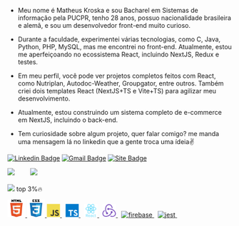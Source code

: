 - Meu nome é Matheus Kroska e sou Bacharel em Sistemas de informação pela PUCPR,
tenho 28 anos, possuo nacionalidade brasileira e alemã, e sou um desenvolvedor front-end muito curioso.

- Durante a faculdade, experimentei várias tecnologias, como C, Java, Python, PHP, MySQL, mas me encontrei no front-end.
Atualmente, estou me aperfeiçoando no ecossistema React, incluindo NextJS, Redux e testes.

- Em meu perfil, você pode ver projetos completos feitos com React, como Nutriplan, Autodoc-Weather, Groupgator, entre outros.
Também criei dois templates React (NextJS+TS e Vite+TS) para agilizar meu desenvolvimento.

- Atualmente, estou construindo um sistema completo de e-commerce em NextJS, incluindo o back-end.

- Tem curiosidade sobre algum projeto, quer falar comigo? me manda uma mensagem lá no linkedin que a gente troca uma ídeia✌️

<div>

[![Linkedin Badge](https://img.shields.io/badge/-Matheus%20Kroska-000000?style=flat-square&logo=Linkedin&logoColor=white&link=https://www.linkedin.com/in/matheus-kroska)](https://www.linkedin.com/in/matheus-kroska)
[![Gmail Badge](https://img.shields.io/badge/-kroskamatheus@gmail.com-000000?style=flat-square&logo=Gmail&logoColor=white&link=mailto:kroskamatheus@gmail.com)](mailto:kroskamatheus@gmail.com)
[![Site Badge](https://img.shields.io/badge/-matheuskroska/portfolio-000000?style=flat-square&logo=react&logoColor=white&labelColor=000000&link=https://matheuskroska.github.io/portfolio/)](https://matheuskroska.github.io/portfolio/)

</div>



<div>
<!--      <p><img src="https://komarev.com/ghpvc/?username=matheuskroska&label=Profile%20views&color=0e75b6&style=flat" alt="matheuskroska" /></p> -->
    <img height="150em" src="https://github-readme-stats.vercel.app/api?username=matheuskroska&show_icons=true&theme=tokyonight&include_all_commits=true&count_private=true"/>&nbsp&nbsp&nbsp&nbsp&nbsp&nbsp&nbsp&nbsp
    <img height="150em" src="https://github-readme-stats.vercel.app/api/top-langs/?username=matheuskroska&layout=compact&theme=tokyonight"/></div>

<!-- [![GitHub Streak](https://github-readme-streak-stats.herokuapp.com?user=matheuskroska&hide_border=true&background=FFFFFF)](https://git.io/streak-stats)
<div>
    <p><img src="https://komarev.com/ghpvc/?username=matheuskroska&label=Profile%20views&color=0e75b6&style=flat" alt="matheuskroska" /></p>
    <img align="left" style="width:300px" src="https://github-readme-stats.vercel.app/api/top-langs?username=matheuskroska&show_icons=true&locale=en&layout=compact" alt="matheuskroska" />
</div> -->

<br>
<div><img src="https://www.codewars.com/users/mhkroska/badges/small"> top 3%🔥</img></div>
<p align="left"> 
     <a href="https://www.w3.org/html/" target="_blank" rel="noreferrer"> 
          <img src="https://raw.githubusercontent.com/devicons/devicon/master/icons/html5/html5-original-wordmark.svg" alt="html5" width="40" height="40"/> 
     </a> 
     <a href="https://www.w3schools.com/css/" target="_blank" rel="noreferrer"> 
          <img src="https://raw.githubusercontent.com/devicons/devicon/master/icons/css3/css3-original-wordmark.svg" alt="css3" width="40" height="40"/> 
     </a>
     <a href="https://developer.mozilla.org/en-US/docs/Web/JavaScript" target="_blank" rel="noreferrer"> <img src="https://raw.githubusercontent.com/devicons/devicon/master/icons/javascript/javascript-original.svg" alt="javascript" width="30" height="30"/>
     </a>&nbsp
     <a href="https://www.typescriptlang.org/" target="_blank" rel="noreferrer"> 
          <img src="https://raw.githubusercontent.com/devicons/devicon/master/icons/typescript/typescript-original.svg" alt="typescript" width="30" height="30"/> 
     </a> &nbsp
     <a href="https://reactjs.org/" target="_blank" rel="noreferrer"> 
          <img src="https://raw.githubusercontent.com/devicons/devicon/master/icons/react/react-original-wordmark.svg" alt="react" width="30" height="30"/> 
     </a>&nbsp
     <a href="https://redux.js.org" target="_blank" rel="noreferrer"> 
          <img src="https://raw.githubusercontent.com/devicons/devicon/master/icons/redux/redux-original.svg" alt="redux" width="30" height="30"/> 
     </a>&nbsp
     <a href="https://firebase.google.com/" target="_blank" rel="noreferrer"> 
          <img src="https://www.vectorlogo.zone/logos/firebase/firebase-icon.svg" alt="firebase" width="30" height="30"/> 
     </a>&nbsp 
     <a href="https://jestjs.io" target="_blank" rel="noreferrer"> 
          <img src="https://www.vectorlogo.zone/logos/jestjsio/jestjsio-icon.svg" alt="jest" width="30" height="30"/> 
     </a> &nbsp
</p>



